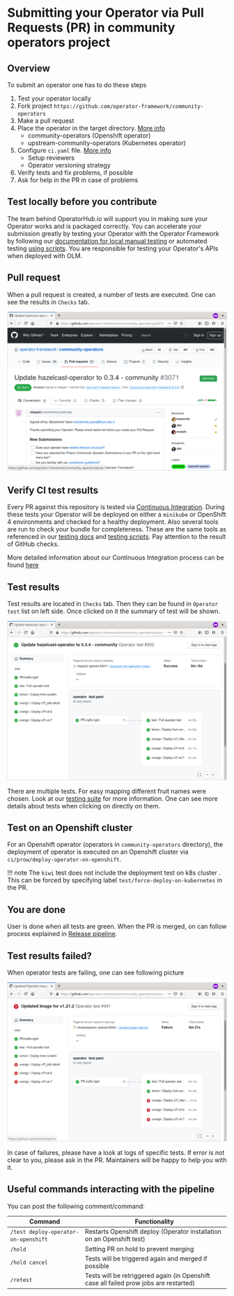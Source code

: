 # Submitting your Operator via Pull Requests (PR) in community operators project

## Overview
To submit an operator one has to do these steps

1. Test your operator locally
1. Fork project `https://github.com/operator-framework/community-operators`
1. Make a pull request
1. Place the operator in the target directory. [More info](./contributing-where-to.md)
    - community-operators (Openshift operator)
    - upstream-community-operators (Kubernetes operator)
1. Configure `ci.yaml` file. [More info](./operator-ci-yaml.md)
    - Setup reviewers
    - Operator versioning strategy
1. Verify tests and fix problems, if possible
1. Ask for help in the PR in case of problems

## Test locally before you contribute

The team behind OperatorHub.io will support you in making sure your Operator works and is packaged correctly. You can accelerate your submission greatly by testing your Operator with the Operator Framework by following our [documentation for local manual testing](./testing-operators.md) or automated testing [using scripts](./operator-test-suite.md). You are responsible for testing your Operator's APIs when deployed with OLM.

## Pull request

When a pull request is created, a number of tests are executed. One can see the results in `Checks` tab.

![PR](images/op_test_pr.png)

## Verify CI test results

Every PR against this repository is tested via [Continuous Integration](./tests-in-pr.md). During these tests your Operator will be deployed on either a `minikube` or OpenShift 4 environments and checked for a healthy deployment. Also several tools are run to check your bundle for completeness. These are the same tools as referenced in our [testing docs](./testing-operators.md) and [testing scripts](./operator-test-suite.md). Pay attention to the result of GitHub checks.

More detailed information about our Continuous Integration process can be found [here](./tests-in-pr.md)

## Test results

Test results are located in `Checks` tab. Then they can be found in `Operator test` list on left side. Once clicked on it the summary of test will be shown. 

![Summary of test results](images/op_pr_tests_all_ok.png)

There are multiple tests. For easy mapping different fruit names were chosen. Look at our [testing suite](./tests-in-pr.md) for more information.
One can see more details about tests when clicking on directly on them. 

## Test on an Openshift cluster
For an Openshift operator (operators in `community-operators` directory), the deployment of operator is executed on an Openshift cluster via `ci/prow/deploy-operator-on-openshift`.

!!! note
    The `kiwi` test does not include the deployment test on k8s cluster . This can be forced by specifying label `test/force-deploy-on-kubernetes` in the PR.

## You are done
User is done when all tests are green. When the PR is merged, on can follow process explained in [Release pipeline](./operator-release-process.md).
## Test results failed?
When operator tests are failing, one can see following picture

![Summary of test results when failing](images/op_pr_tests_failed.png)

In case of failures, please have a look at logs of specific tests. If error is not clear to you, please ask in the PR. Maintainers will be happy to help you with it.

## Useful commands interacting with the pipeline
You can post the following comment/command:

Command | Functionality |
--- | --- | 
`/test deploy-operator-on-openshift` | Restarts Openshift deploy (Operator installation on an Openshift test) |
`/hold` | Setting PR on hold to prevent merging |
`/hold cancel` | Tests will be triggered again and merged if possible |
`/retest` | Tests will be retriggered again (in Openshift case all failed prow jobs are restarted)|